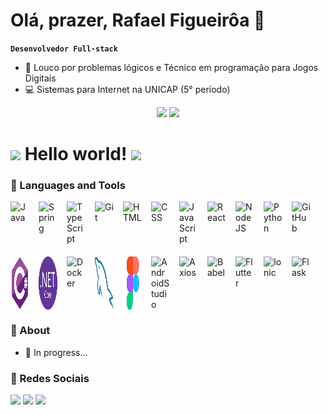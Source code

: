 <!--
**RafaFigueiroa/RafaFigueiroa** is a ✨ _special_ ✨ repository because its `README.md` (this file) appears on your GitHub profile.

Here are some ideas to get you started:

- 🔭 I’m currently working on ...
- 🌱 I’m currently learning ...
- 👯 I’m looking to collaborate on ...
- 🤔 I’m looking for help with ...
- 💬 Ask me about ...
- 📫 How to reach me: ...
- 😄 Pronouns: ...
- ⚡ Fun fact: ...
-->

# Olá, prazer, Rafael Figueirôa 🤝

**`Desenvolvedor Full-stack`**

- 🧩 Louco por problemas lógicos e Técnico em programação para Jogos Digitais<br>
- 💻 Sistemas para Internet na UNICAP (5° período)<br>

<div align="center">
    <a href="https://github.com/rafafigueiroa"></a>
    <img height="180em" src="https://github-readme-stats.vercel.app/api?username=rafafigueiroa&theme=react&hide_border=true&show_icons=true"/>
    <img height="180em" src="https://github-readme-stats.vercel.app/api/top-langs/?username=rafafigueiroa&theme=react&hide_border=true&include_all_commits=false&count_private=false&layout=compact&exclude_repo=pongobo"/>
</div>

# <img src="https://github.com/TheDudeThatCode/TheDudeThatCode/blob/master/Assets/Hi.gif" width="29px"> Hello world!&nbsp;<img src="https://github.com/TheDudeThatCode/TheDudeThatCode/blob/master/Assets/Earth.gif" width="24px">

### 🧰 Languages and Tools
<div style="display: flex; flex-wrap: wrap; row-gap: 20px; column-gap: 15px;">
    <img alt="Java" width="30px" src="https://cdn.jsdelivr.net/gh/devicons/devicon/icons/java/java-original.svg"/>
    <img alt="Spring" width="30px" src="https://cdn.jsdelivr.net/gh/devicons/devicon/icons/spring/spring-original.svg" />
    <img alt="TypeScript" width="30px" src="https://cdn.jsdelivr.net/gh/devicons/devicon/icons/typescript/typescript-plain.svg" />
    <img alt="Git" width="30px" src="https://cdn.jsdelivr.net/gh/devicons/devicon/icons/git/git-original.svg" />
    <img alt="HTML" width="30px" src="https://cdn.jsdelivr.net/gh/devicons/devicon/icons/html5/html5-plain.svg" />
    <img alt="CSS" width="30px" src="https://cdn.jsdelivr.net/gh/devicons/devicon/icons/css3/css3-plain.svg" />
    <img alt="JavaScript" width="30px" src="https://cdn.jsdelivr.net/gh/devicons/devicon/icons/javascript/javascript-plain.svg" />
    <img alt="React" width="30px" src="https://cdn.jsdelivr.net/gh/devicons/devicon/icons/react/react-original.svg" />
    <img alt="NodeJS" width="30px" src="https://cdn.jsdelivr.net/gh/devicons/devicon/icons/nodejs/nodejs-original.svg" />
    <img alt="Python" width="30px" src="https://cdn.jsdelivr.net/gh/devicons/devicon/icons/python/python-plain.svg" />
    <img alt="GitHub" width="30px" src="https://cdn.jsdelivr.net/gh/devicons/devicon/icons/github/github-original.svg" />
    <img alt="Csharp" width="30px" src="https://raw.githubusercontent.com/devicons/devicon/master/icons/csharp/csharp-original.svg">
    <img alt="Dotnetcore" width="30px" src="https://raw.githubusercontent.com/devicons/devicon/master/icons/dotnetcore/dotnetcore-original.svg">
    <img alt="Docker" width="30px" src="https://cdn.jsdelivr.net/gh/devicons/devicon@latest/icons/docker/docker-original-wordmark.svg">
    <img alt="SQL" width="30px" src="https://raw.githubusercontent.com/devicons/devicon/master/icons/mysql/mysql-original.svg">
    <img alt="Figma" width="30px" src="https://raw.githubusercontent.com/devicons/devicon/master/icons/figma/figma-original.svg">
    <img alt="AndroidStudio" width="30px" src="https://cdn.jsdelivr.net/gh/devicons/devicon@latest/icons/androidstudio/androidstudio-original.svg" />
    <img alt="Axios" width="30px" src="https://cdn.jsdelivr.net/gh/devicons/devicon@latest/icons/axios/axios-plain.svg" />         
    <img alt="Babel" width="30px" src="https://cdn.jsdelivr.net/gh/devicons/devicon@latest/icons/babel/babel-original.svg" />
    <img alt="Flutter" width="30px" src="https://cdn.jsdelivr.net/gh/devicons/devicon@latest/icons/flutter/flutter-original.svg" />
    <img alt="Ionic" width="30px" src="https://cdn.jsdelivr.net/gh/devicons/devicon@latest/icons/ionic/ionic-original.svg" />
    <img alt="Flask" width="30px" src="https://cdn.jsdelivr.net/gh/devicons/devicon@latest/icons/flask/flask-original.svg" />
</div>

### 🧐 About
- 🚧 In progress...
<!--
- 🏄‍ Community guy who loves being involved in communities and help students grow
- 😄 I will usually be a part of hackathons as a #Mentor, #Participants and a #Organiser
- 🔭 I am currently an MSFT Learn Ambassador, IBM ZAmbassador, Ex-Google DSC Lead and been a part of many communities and programs by a big force
- 🌱 I love to speak at public events and have been a speaker at many events. I organise Workshops, Webinars etc to help student Communitiess
- 👯 And Many More...
-->

### 📱 Redes Sociais
<div> 
    <a href="https://instagram.com/rafa.mfigueiroa" target="_blank"><img src="https://img.shields.io/badge/-Instagram-%23E4405F?style=for-the-badge&logo=instagram&logoColor=white" target="_blank"></a>
    <a href = "mailto:rafatinsfig@gmail.com"><img src="https://img.shields.io/badge/-Gmail-%23333?style=for-the-badge&logo=gmail&logoColor=white" target="_blank"></a>
    <a href="https://www.linkedin.com/in/rafael-figueiroa" target="_blank"><img src="https://img.shields.io/badge/-LinkedIn-%230077B5?style=for-the-badge&logo=linkedin&logoColor=white" target="_blank"></a> 
</div>
